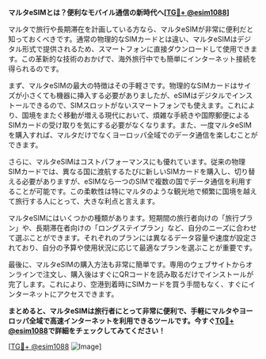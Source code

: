 **マルタeSIMとは？便利なモバイル通信の新時代へ[[TG💪+ @esim1088](https://t.me/s/esim1088)]**

マルタで旅行や長期滞在を計画している方なら、マルタeSIMが非常に便利だと知っておくべきです。通常の物理的なSIMカードとは違い、マルタeSIMはデジタル形式で提供されるため、スマートフォンに直接ダウンロードして使用できます。この革新的な技術のおかげで、海外旅行中でも簡単にインターネット接続を得られるのです。

まず、マルタeSIMの最大の特徴はその手軽さです。物理的なSIMカードはサイズが小さくても機器に挿入する必要がありましたが、eSIMはデジタルでインストールできるので、SIMスロットがないスマートフォンでも使えます。これにより、国境をまたぐ移動が増える現代において、煩雑な手続きや国際郵便によるSIMカードの受け取りを気にする必要がなくなります。また、一度マルタeSIMを購入すれば、マルタだけでなくヨーロッパ全域でのデータ通信を楽しむことができます。

さらに、マルタeSIMはコストパフォーマンスにも優れています。従来の物理SIMカードでは、異なる国に渡航するたびに新しいSIMカードを購入し、切り替える必要がありますが、eSIMなら一つのSIMで複数の国でデータ通信を利用することが可能です。この柔軟性は特にマルタのような観光地で頻繁に国境を越えて旅行する人にとって、大きな利点と言えます。

マルタeSIMにはいくつかの種類があります。短期間の旅行者向けの「旅行プラン」や、長期滞在者向けの「ロングステイプラン」など、自分のニーズに合わせて選ぶことができます。それぞれのプランには異なるデータ容量や速度が設定されており、自分の予算や使用状況に応じて最適なプランを選ぶことが重要です。

最後に、マルタeSIMの購入方法も非常に簡単です。専用のウェブサイトからオンラインで注文し、購入後はすぐにQRコードを読み取るだけでインストールが完了します。これにより、空港到着時にSIMカードを買う手間もなく、すぐにインターネットにアクセスできます。

**まとめると、マルタeSIMは旅行者にとって非常に便利で、手軽にマルタやヨーロッパ全域で高速インターネットを利用できるツールです。今すぐ[TG💪+ @esim1088](https://t.me/s/esim1088)で詳細をチェックしてみてください！**

[[TG💪+ @esim1088](https://t.me/s/esim1088) ![Image](https://i.postimg.cc/Y0z9fWf4/image.png)]